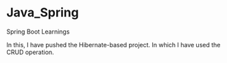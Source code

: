 # Java_Spring
Spring Boot Learnings

In this, I have pushed the Hibernate-based project. In which I have used the CRUD operation.
